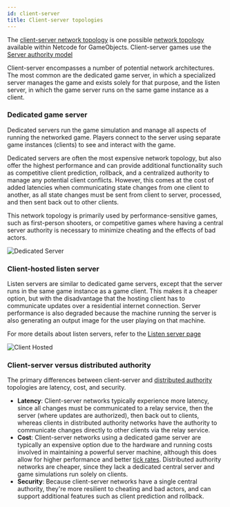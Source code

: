 ```yaml
---
id: client-server
title: Client-server topologies
---
```


The [client-server network topology](network-topologies.md#client-server) is one possible [network topology](network-topologies.md) available within Netcode for GameObjects. Client-server games use the [Server authority model](authority.md#server-authority)

Client-server encompasses a number of potential network architectures. The most common are the dedicated game server, in which a specialized server manages the game and exists solely for that purpose, and the listen server, in which the game server runs on the same game instance as a client.

### Dedicated game server

Dedicated servers run the game simulation and manage all aspects of running the networked game. Players connect to the server using separate game instances (clients) to see and interact with the game.

Dedicated servers are often the most expensive network topology, but also offer the highest performance and can provide additional functionality such as competitive client prediction, rollback, and a centralized authority to manage any potential client conflicts. However, this comes at the cost of added latencies when communicating state changes from one client to another, as all state changes must be sent from client to server, processed, and then sent back out to other clients.

This network topology is primarily used by performance-sensitive games, such as first-person shooters, or competitive games where having a central server authority is necessary to minimize cheating and the effects of bad actors.

![Dedicated Server](/img/ded_server.png)

### Client-hosted listen server

Listen servers are similar to dedicated game servers, except that the server runs in the same game instance as a game client. This makes it a cheaper option, but with the disadvantage that the hosting client has to communicate updates over a residential internet connection. Server performance is also degraded because the machine running the server is also generating an output image for the user playing on that machine.

For more details about listen servers, refer to the [Listen server page](../learn/listenserverhostarchitecture.md)

![Client Hosted](/img/client-hosted.png)

### Client-server versus distributed authority

The primary differences between client-server and [distributed authority](distributed-authority.md) topologies are latency, cost, and security.

* **Latency**: Client-server networks typically experience more latency, since all changes must be communicated to a relay service, then the server (where updates are authorized), then back out to clients, whereas clients in distributed authority networks have the authority to communicate changes directly to other clients via the relay service.
* **Cost**: Client-server networks using a dedicated game server are typically an expensive option due to the hardware and running costs involved in maintaining a powerful server machine, although this does allow for higher performance and better [tick rates](../learn/ticks-and-update-rates.md). Distributed authority networks are cheaper, since they lack a dedicated central server and game simulations run solely on clients.
* **Security**: Because client-server networks have a single central authority, they're more resilient to cheating and bad actors, and can support additional features such as client prediction and rollback.
